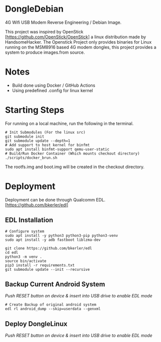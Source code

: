 # DongleDebian
4G Wifi USB Modem Reverse Engineering / Debian Image.

This project was inspired by OpenStick [https://github.com/OpenStick/OpenStick] a linux distribution made by HandsomeHacker. The Openstick Project only provides binaries for Linux running on the MSM8916 based 4G modem dongles, this project provides a system to produce images.from source.  

# Notes
* Build done using Docker / GitHub Actions
* Using predefined .config for linux kernel

# Starting Steps

For running on a local machine, run the following in the terminal.

```
# Init Submodules (For the linux src)
git submodule init
git submodule update --depth=1
# Add support to host kernel for binfmt
sudo apt install binfmt-support qemu-user-static
# Build/Run Docker Container (Which mounts checkout directory)
./scripts/docker_brun.sh
```

The rootfs.img and boot.img will be created in the checkout directory.

# Deployment

Deployment can be done through Qualcomm EDL. 
[https://github.com/bkerler/edl]

## EDL Installation

```
# Configure system
sudo apt install -y python3 python3-pip python3-venv
sudo apt install -y adb fastboot liblzma-dev

git clone https://github.com/bkerler/edl
cd edl
python3 -m venv .
source bin/activate
pip3 install -r requirements.txt
git submodule update --init --recursive

```

## Backup Current Android System

*Push RESET button on device & insert into USB drive to enable EDL mode*

```
# Create Backup of original android system
edl rl android_dump --skip=userdata --genxml

```

## Deploy DongleLinux

*Push RESET button on device & insert into USB drive to enable EDL mode*